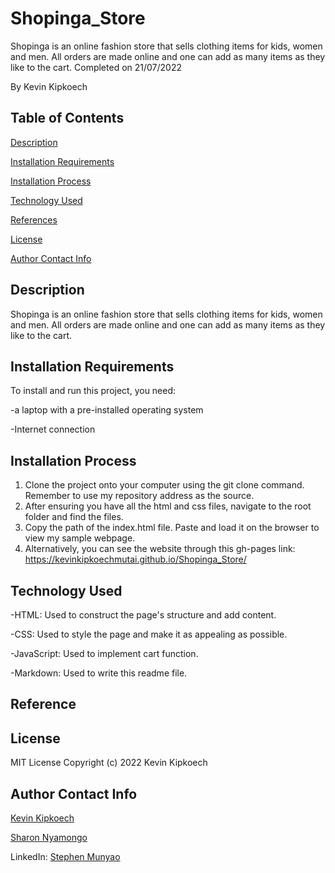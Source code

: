 # Shopinga_Store
Shopinga is an online fashion store that sells clothing items for kids, women and men. All orders are made online and one can add as many items as they like to the cart.
Completed on 21/07/2022

By Kevin Kipkoech

## **Table of Contents**
[Description](#description)


[Installation Requirements](#installationrequirements)


[Installation Process](#installationprocess)


[Technology Used](#technologyused)


[References](#references)


[License](#license)


[Author Contact Info](#authorcontactinfo)
## **Description**
Shopinga is an online fashion store that sells clothing items for kids, women and men. All orders are made online and one can add as many items as they like to the cart.
## **Installation Requirements**
To install and run this project, you need:

-a laptop with a pre-installed operating system

-Internet connection
## **Installation Process**
1. Clone the project onto your computer using the git clone command. Remember to use my repository address as the source. 
2. After ensuring you have all the html and css files, navigate to the root folder and find the files. 
3. Copy the path of the index.html file. Paste and load it on the browser to view my sample webpage. 
4. Alternatively, you can see the website through this gh-pages link: https://kevinkipkoechmutai.github.io/Shopinga_Store/ 
## **Technology Used**
-HTML: Used to construct the page's structure and add content.

-CSS: Used to style the page and make it as appealing as possible.

-JavaScript: Used to implement cart function.

-Markdown: Used to write this readme file.
## **Reference**

## **License**
MIT License Copyright (c) 2022 Kevin Kipkoech
## **Author Contact Info**

[Kevin Kipkoech](mutaikevinkip.05@gmail.com)

[Sharon Nyamongo](nyamongosharon88@gmail.com)

LinkedIn: [Stephen Munyao](stephen.munyao@student.moringaschool.com)




 

